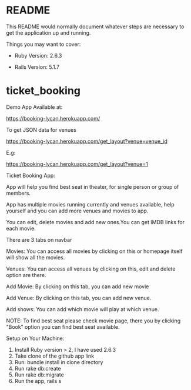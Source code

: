 # README

This README would normally document whatever steps are necessary to get the
application up and running.

Things you may want to cover:

* Ruby Version: 2.6.3

* Rails Version: 5.1.7

# ticket_booking

Demo App Available at: 

https://booking-lycan.herokuapp.com/


To get JSON data for venues

https://booking-lycan.herokuapp.com/get_layout?venue=venue_id

E.g:

https://booking-lycan.herokuapp.com/get_layout?venue=1

Ticket Booking App:

App will help you find best seat in theater, for single person or group of members.

App has multiple movies running currently and venues available, help yourself and you can add more venues and movies to app.

You can edit, delete movies and add new ones.You can get IMDB links for each movie.

There are 3 tabs on navbar

Movies: You can access all movies by clicking on this or homepage itself will show all the movies.

Venues: You can access all venues by clicking on this, edit and delete option are there.

Add Movie: By clicking on this tab, you can add new movie

Add Venue: By clicking on this tab, you can add new venue.

Add shows: You can add which movie will play at which venue. 

NOTE: To find best seat please check movie page, there you by clicking "Book" option you can find best seat available.




Setup on Your Machine:

1. Install Ruby version > 2, I have used 2.6.3
2. Take clone of the github app link
3. Run: bundle install in clone directory
4. Run rake db:create
5. Run rake db:migrate
6. Run the app, rails s


